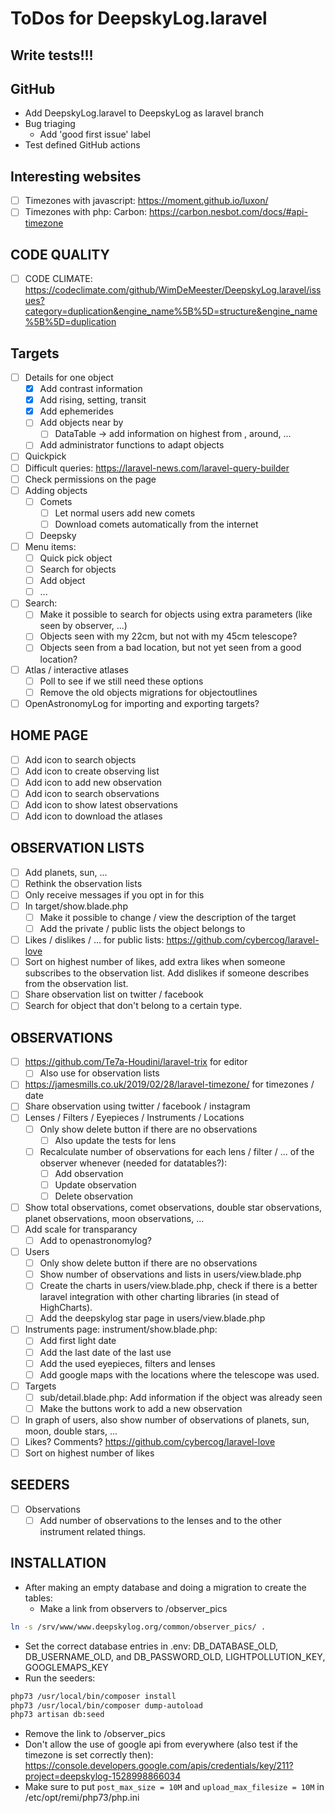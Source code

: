 # ToDos for DeepskyLog.laravel

## Write tests!!!

## GitHub

+ Add DeepskyLog.laravel to DeepskyLog as laravel branch
+ Bug triaging
  + Add 'good first issue' label
+ Test defined GitHub actions

## Interesting websites

+ [ ] Timezones with javascript: <https://moment.github.io/luxon/>
+ [ ] Timezones with php: Carbon: <https://carbon.nesbot.com/docs/#api-timezone>

## CODE QUALITY

+ [ ] CODE CLIMATE: <https://codeclimate.com/github/WimDeMeester/DeepskyLog.laravel/issues?category=duplication&engine_name%5B%5D=structure&engine_name%5B%5D=duplication>

## Targets

+ [ ] Details for one object
  + [x] Add contrast information
  + [x] Add rising, setting, transit
  + [x] Add ephemerides
  + [ ] Add objects near by
    + [ ] DataTable -> add information on highest from , around, ...
  + [ ] Add administrator functions to adapt objects
+ [ ] Quickpick
+ [ ] Difficult queries: <https://laravel-news.com/laravel-query-builder>
+ [ ] Check permissions on the page
+ [ ] Adding objects
  + [ ] Comets
    + [ ] Let normal users add new comets
    + [ ] Download comets automatically from the internet
  + [ ] Deepsky
+ [ ] Menu items:
  + [ ] Quick pick object
  + [ ] Search for objects
  + [ ] Add object
  + [ ] ...
+ [ ] Search:
  + [ ] Make it possible to search for objects using extra parameters (like seen by observer, ...)
  + [ ] Objects seen with my 22cm, but not with my 45cm telescope?
  + [ ] Objects seen from a bad location, but not yet seen from a good location?
+ [ ] Atlas / interactive atlases
  + [ ] Poll to see if we still need these options
  + [ ] Remove the old objects migrations for objectoutlines
+ [ ] OpenAstronomyLog for importing and exporting targets?

## HOME PAGE

+ [ ] Add icon to search objects
+ [ ] Add icon to create observing list
+ [ ] Add icon to add new observation
+ [ ] Add icon to search observations
+ [ ] Add icon to show latest observations
+ [ ] Add icon to download the atlases

## OBSERVATION LISTS

+ [ ] Add planets, sun, ...
+ [ ] Rethink the observation lists
+ [ ] Only receive messages if you opt in for this
+ [ ] In target/show.blade.php
  + [ ] Make it possible to change / view the description of the target
  + [ ] Add the private / public lists the object belongs to
+ [ ] Likes / dislikes / ... for public lists: <https://github.com/cybercog/laravel-love>
+ [ ] Sort on highest number of likes, add extra likes when someone subscribes to the observation list. Add dislikes if someone describes from the observation list.
+ [ ] Share observation list on twitter / facebook
+ [ ] Search for object that don't belong to a certain type.

## OBSERVATIONS

+ [ ] <https://github.com/Te7a-Houdini/laravel-trix> for editor
  + [ ] Also use for observation lists
+ [ ] <https://jamesmills.co.uk/2019/02/28/laravel-timezone/> for timezones / date
+ [ ] Share observation using twitter / facebook / instagram
+ [ ] Lenses / Filters / Eyepieces / Instruments / Locations
  + [ ] Only show delete button if there are no observations
    + [ ] Also update the tests for lens
  + [ ] Recalculate number of observations for each lens / filter / ... of the observer whenever (needed for datatables?):
    + [ ] Add observation
    + [ ] Update observation
    + [ ] Delete observation
+ [ ] Show total observations, comet observations, double star observations, planet observations, moon observations, ...
+ [ ] Add scale for transparancy
  + [ ] Add to openastronomylog?
+ [ ] Users
  + [ ] Only show delete button if there are no observations
  + [ ] Show number of observations and lists in users/view.blade.php
  + [ ] Create the charts in users/view.blade.php, check if there is a better laravel integration with other charting libraries (in stead of HighCharts).
  + [ ] Add the deepskylog star page in users/view.blade.php
+ [ ] Instruments page: instrument/show.blade.php:
  + [ ] Add first light date
  + [ ] Add the last date of the last use
  + [ ] Add the used eyepieces, filters and lenses
  + [ ] Add google maps with the locations where the telescope was used.
+ [ ] Targets
  + [ ] sub/detail.blade.php: Add information if the object was already seen
  + [ ] Make the buttons work to add a new observation
+ [ ] In graph of users, also show number of observations of planets, sun, moon, double stars, ...
+ [ ] Likes? Comments? <https://github.com/cybercog/laravel-love>
+ [ ] Sort on highest number of likes

## SEEDERS

+ [ ] Observations
  + [ ] Add number of observations to the lenses and to the other instrument related things.

## INSTALLATION

+ After making an empty database and doing a migration to create the tables:
  + Make a link from observers to /observer_pics
  
```bash
ln -s /srv/www/www.deepskylog.org/common/observer_pics/ .
```

+ Set the correct database entries in .env: DB_DATABASE_OLD, DB_USERNAME_OLD, and
DB_PASSWORD_OLD, LIGHTPOLLUTION_KEY, GOOGLEMAPS_KEY
+ Run the seeders:

```bash
php73 /usr/local/bin/composer install
php73 /usr/local/bin/composer dump-autoload
php73 artisan db:seed
```

+ Remove the link to /observer_pics
+ Don't allow the use of google api from everywhere (also test if the timezone is set correctly then): <https://console.developers.google.com/apis/credentials/key/211?project=deepskylog-1528998866034>
+ Make sure to put `post_max_size = 10M` and `upload_max_filesize = 10M` in /etc/opt/remi/php73/php.ini
